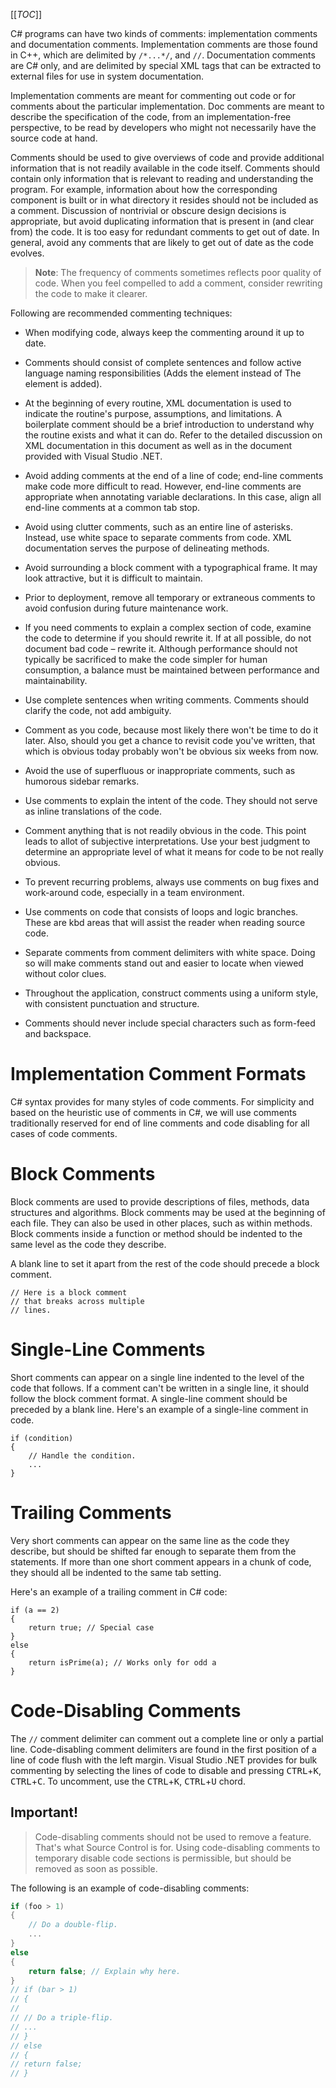 [[_TOC_]]

C# programs can have two kinds of comments: implementation comments and documentation comments. Implementation comments are those found in C++, which are delimited by `/*...*/`, and `//`. Documentation comments are C# only, and are delimited by special XML tags that can be extracted to external files for use in system documentation.

Implementation comments are meant for commenting out code or for comments about the particular implementation. Doc comments are meant to describe the specification of the code, from an implementation-free perspective, to be read by developers who might not necessarily have the source code at hand.

Comments should be used to give overviews of code and provide additional information that is not readily available in the code itself. Comments should contain only information that is relevant to reading and understanding the program. For example, information about how the corresponding component is built or in what directory it resides should not be included as a comment. Discussion of nontrivial or obscure design decisions is appropriate, but avoid duplicating information that is present in (and clear from) the code. It is too easy for redundant comments to get out of date. In general, avoid any comments that are likely to get out of date as the code evolves.

> **Note**: The frequency of comments sometimes reflects poor quality of code. When you feel compelled to add a comment, consider rewriting the code to make it clearer.

Following are recommended commenting techniques:

* When modifying code, always keep the commenting around it up to date.

* Comments should consist of complete sentences and follow active language naming responsibilities (Adds the element instead of The element is added).

* At the beginning of every routine, XML documentation is used to indicate the routine's purpose, assumptions, and limitations. A boilerplate comment should be a brief introduction to understand why the routine exists and what it can do. Refer to the detailed discussion on XML documentation in this document as well as in the document provided with Visual Studio .NET.

* Avoid adding comments at the end of a line of code; end-line comments make code more difficult to read. However, end-line comments are appropriate when annotating variable declarations. In this case, align all end-line comments at a common tab stop. 

* Avoid using clutter comments, such as an entire line of asterisks. Instead, use white space to separate comments from code. XML documentation serves the purpose of delineating methods.

* Avoid surrounding a block comment with a typographical frame. It may look attractive, but it is difficult to maintain.

* Prior to deployment, remove all temporary or extraneous comments to avoid confusion during future maintenance work.

* If you need comments to explain a complex section of code, examine the code to determine if you should rewrite it. If at all possible, do not document bad code – rewrite it. Although performance should not typically be sacrificed to make the code simpler for human consumption, a balance must be maintained between performance and maintainability.

* Use complete sentences when writing comments. Comments should clarify the code, not add ambiguity.

* Comment as you code, because most likely there won't be time to do it later. Also, should you get a chance to revisit code you've written, that which is obvious today probably won't be obvious six weeks from now.

* Avoid the use of superfluous or inappropriate comments, such as humorous sidebar remarks.

* Use comments to explain the intent of the code. They should not serve as inline translations of the code.

* Comment anything that is not readily obvious in the code. This point leads to allot of subjective interpretations. Use your best judgment to determine an appropriate level of what it means for code to be not really obvious.

* To prevent recurring problems, always use comments on bug fixes and work-around code, especially in a team environment.

* Use comments on code that consists of loops and logic branches. These are kbd areas that will assist the reader when reading source code.

* Separate comments from comment delimiters with white space. Doing so will make comments stand out and easier to locate when viewed without color clues.

* Throughout the application, construct comments using a uniform style, with consistent punctuation and structure.

* Comments should never include special characters such as form-feed and backspace.

# Implementation Comment Formats

C# syntax provides for many styles of code comments. For simplicity and based on the heuristic use of comments in C#, we will use comments traditionally reserved for end of line comments and code disabling for all cases of code comments.

# Block Comments

Block comments are used to provide descriptions of files, methods, data structures and algorithms. Block comments may be used at the beginning of each file. They can also be used in other places, such as within methods. Block comments inside a function or method should be indented to the
same level as the code they describe.

A blank line to set it apart from the rest of the code should precede a block comment.

```
// Here is a block comment 
// that breaks across multiple
// lines.
```

# Single-Line Comments

Short comments can appear on a single line indented to the level of the code that follows. If a comment can't be written in a single line, it should follow the block comment format. A single-line comment should be preceded by a blank line. Here's an example of a single-line comment in code.

```
if (condition)
{
    // Handle the condition.
    ...
}
```

# Trailing Comments

Very short comments can appear on the same line as the code they describe, but should be shifted far enough to separate them from the statements. If more than one short comment appears in a chunk of code, they should all be indented to the same tab setting.

Here's an example of a trailing comment in C# code:

```
if (a == 2)
{
    return true; // Special case
}
else
{
    return isPrime(a); // Works only for odd a
}
```

# Code-Disabling Comments

The `//` comment delimiter can comment out a complete line or only a partial line. Code-disabling comment delimiters are found in the first position of a line of code flush with the left margin. Visual Studio .NET provides for bulk commenting by selecting the lines of code to disable and pressing <kbd>CTRL</kbd>+<kbd>K</kbd>, <kbd>CTRL</kbd>+<kbd>C</kbd>. To uncomment, use the <kbd>CTRL</kbd>+<kbd>K</kbd>, <kbd>CTRL</kbd>+<kbd>U</kbd> chord.

## Important!

> Code-disabling comments should not be used to remove a feature. That's what Source Control is for. Using code-disabling comments to temporary disable code sections is permissible, but should be removed as soon as possible.

The following is an example of code-disabling comments:

```csharp
if (foo > 1)
{
    // Do a double-flip.
    ...
}
else
{
    return false; // Explain why here.
}
// if (bar > 1)
// {
//
// // Do a triple-flip.
// ...
// }
// else
// {
// return false;
// } 
```